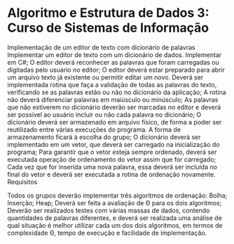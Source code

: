 # Algoritmo e Estrutura de Dados 3: Curso de Sistemas de Informação
Implementação de um editor de texto com dicionário de palavras
Implementar um editor de texto com um dicionário de dados.
Implementar em C#;
O editor deverá reconhecer as palavras que foram carregadas ou digitadas pelo usuário no editor;
O editor deverá estar preparado para abrir um arquivo texto já existente ou permitir editar um novo.
Deverá ser implementada rotina que faça a validação de todas as palavras do texto, verificando se as palavras estão ou não no dicionário da aplicação;
A rotina não deverá diferenciar palavras em maiúsculo ou minúsculo;
As palavras que não estiverem no dicionário deverão ser marcadas no editor e deverá ser possível ao usuário incluir ou não cada palavra no dicionário; 
O dicionário deverá ser armazenado em arquivo físico, de forma a poder ser reutilizado entre várias execuções do programa.
A forma de armazenamento ficará à escolha do grupo;
O dicionário deverá ser implementado em um vetor, que deverá ser carregado na inicialização do programa;
Para garantir que o vetor esteja sempre ordenado, deverá ser executada operação de ordenamento do vetor assim que for carregado;
Cada vez que for inserida uma nova palavra, essa deverá ser incluída no final do vetor e deverá ser executada a rotina de ordenação novamente.
Requisitos

Todos os grupos deverão implementar três algoritmos de ordenação:
Bolha;
Inserção;
Heap;
Deverá ser feita a avaliação de Θ para os dois algoritmos;
Deverão ser realizados testes com várias massas de dados, contendo quantidades de palavras diferentes, e deverá ser realizada uma análise de qual situação é melhor utilizar cada um dos dois algoritmos, em termos de complexidade Θ, tempo de execução e facilidade de implementação.

